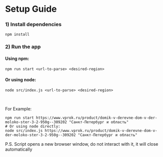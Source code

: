 # Setup Guide

### 1) Install dependencies
```
npm install
```

### 2) Run the app

#### Using npm:
```
npm run start <url-to-parse> <desired-region>
```

#### Or using node:
```
node src/index.js <url-to-parse> <desired-region>
```

<br>

For Example:
```
npm run start https://www.vprok.ru/product/domik-v-derevne-dom-v-der-moloko-ster-3-2-950g--309202 "Санкт-Петербург и область"
# Or using node directly:
node src/index.js https://www.vprok.ru/product/domik-v-derevne-dom-v-der-moloko-ster-3-2-950g--309202 "Санкт-Петербург и область"
```

P.S. Script opens a new browser window, do not interact with it, it will close automatically